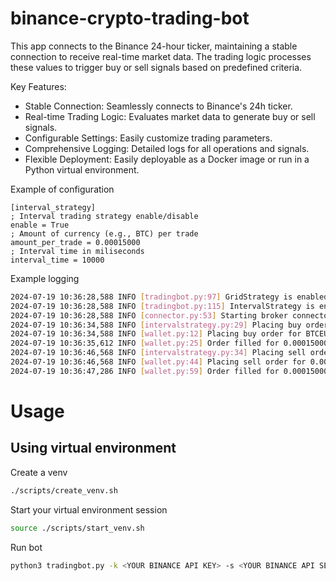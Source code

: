 # binance-crypto-trading-bot
This app connects to the Binance 24-hour ticker, maintaining a stable connection to receive real-time market data. The trading logic processes these values to trigger buy or sell signals based on predefined criteria.

Key Features:

  * Stable Connection: Seamlessly connects to Binance's 24h ticker.
  * Real-time Trading Logic: Evaluates market data to generate buy or sell signals.
  * Configurable Settings: Easily customize trading parameters.
  * Comprehensive Logging: Detailed logs for all operations and signals.
  * Flexible Deployment: Easily deployable as a Docker image or run in a Python virtual environment.

Example of configuration
```
[interval_strategy]
; Interval trading strategy enable/disable
enable = True
; Amount of currency (e.g., BTC) per trade
amount_per_trade = 0.00015000
; Interval time in miliseconds
interval_time = 10000
```

Example logging
```bash
2024-07-19 10:36:28,588 INFO [tradingbot.py:97] GridStrategy is enabled
2024-07-19 10:36:28,588 INFO [tradingbot.py:115] IntervalStrategy is enabled
2024-07-19 10:36:28,588 INFO [connector.py:53] Starting broker connector
2024-07-19 10:36:34,588 INFO [intervalstrategy.py:29] Placing buy order
2024-07-19 10:36:34,588 INFO [wallet.py:12] Placing buy order for BTCEUR with 0.00015
2024-07-19 10:36:35,612 INFO [wallet.py:25] Order filled for 0.00015000 BTCEUR
2024-07-19 10:36:46,568 INFO [intervalstrategy.py:34] Placing sell order
2024-07-19 10:36:46,568 INFO [wallet.py:44] Placing sell order for 0.00015 BTCEUR
2024-07-19 10:36:47,286 INFO [wallet.py:59] Order filled for 0.00015000 BTCEUR
```

# Usage

## Using virtual environment
Create a venv
```bash
./scripts/create_venv.sh
```

Start your virtual environment session
```bash
source ./scripts/start_venv.sh
```

Run bot
```bash
python3 tradingbot.py -k <YOUR BINANCE API KEY> -s <YOUR BINANCE API SECRET> config.ini
```

